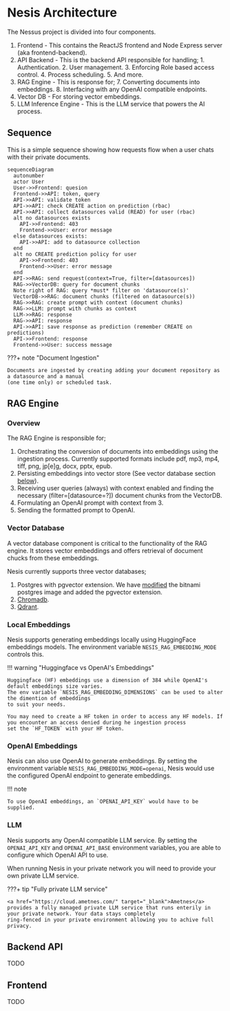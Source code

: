 # Nesis Architecture
The Nessus project is divided into four components.

1. Frontend - This contains the ReactJS frontend and Node Express server (aka frontend-backend).
2. API Backend - This is the backend API responsible for handling; 
       1. Authentication.
       2. User management.
       3. Enforcing Role based access control.
       4. Process scheduling.
       5. And more.
3. RAG Engine - This is response for;
       7. Converting documents into embeddings.
       8. Interfacing with any OpenAI compatible endpoints.
4. Vector DB - For storing vector embeddings.
5. LLM Inference Engine - This is the LLM service that powers the AI process.


## Sequence

This is a simple sequence showing how requests flow when a user chats with their private documents.

``` mermaid
sequenceDiagram
  autonumber
  actor User
  User->>Frontend: quesion
  Frontend->>API: token, query
  API->>API: validate token
  API->>API: check CREATE action on prediction (rbac)
  API->>API: collect datasources valid (READ) for user (rbac)
  alt no datasources exists
    API->>Frontend: 403
    Frontend->>User: error message
  else datasources exists:
    API->>API: add to datasource collection
  end
  alt no CREATE prediction policy for user
    API->>Frontend: 403
    Frontend->>User: error message
  end
  API->>RAG: send request(context=True, filter=[datasources])
  RAG->>VectorDB: query for document chunks
  Note right of RAG: query *must* filter on 'datasource(s)'
  VectorDB->>RAG: document chunks (filtered on datasource(s))
  RAG->>RAG: create prompt with context (document chunks)
  RAG->>LLM: prompt with chunks as context
  LLM->>RAG: response
  RAG->>API: response
  API->>API: save response as prediction (remember CREATE on predictions)
  API->>Frontend: response
  Frontend->>User: success message
```


???+ note "Document Ingestion"

    Documents are ingested by creating adding your document repository as a datasource and a manual 
    (one time only) or scheduled task.


## RAG Engine
### Overview
The RAG Engine is responsible for;

1. Orchestrating the conversion of documents into embeddings using the ingestion process. Currently supported formats include pdf, mp3, mp4, tiff, png, jp[e]g, docx, pptx, epub.
2. Persisting embeddings into vector store (See vector database section [below](#vector-database)).
3. Receiving user queries (always) with context enabled and finding the necessary (filter=[datasource=?]) document chunks from the VectorDB.
4. Formulating an OpenAI prompt with context from 3.
5. Sending the formatted prompt to OpenAI.

### Vector Database
A vector database component is critical to the functionality of the RAG engine. It stores vector embeddings and offers retrieval of 
document chucks from these embeddings.

Nesis currently supports three vector databases;

1. Postgres with pgvector extension. We have <a href="https://github.com/ametnes/postgresql" target="_blank">modified</a> the bitnami postgres image and added the pgvector extension.
2. <a href="https://github.com/chroma-core/chroma" target="_blank">Chromadb</a>.
3. <a href="https://github.com/qdrant/qdrant" target="_blank">Qdrant</a>.

### Local Embeddings
Nesis supports generating embeddings locally using HuggingFace embeddings models. The environment variable `NESIS_RAG_EMBEDDING_MODE` controls this.

!!! warning "Huggingface vs OpenAI's Embeddings"

    Huggingface (HF) embeddings use a dimension of 384 while OpenAI's default embeddings size varies.
    The env variable `NESIS_RAG_EMBEDDING_DIMENSIONS` can be used to alter the dimention of embeddings
    to suit your needs.

    You may need to create a HF token in order to access any HF models. If you encounter an access denied during he ingestion process
    set the `HF_TOKEN` with your HF token.

### OpenAI Embeddings

Nesis can also use OpenAI to generate embeddings. By setting the environment variable `NESIS_RAG_EMBEDDING_MODE=openai`, Nesis would use the configured OpenAI
endpoint to generate embeddings.

!!! note

    To use OpenAI embeddings, an `OPENAI_API_KEY` would have to be supplied.


### LLM
Nesis supports any OpenAI compatible LLM service. By setting the `OPENAI_API_KEY` and `OPENAI_API_BASE` environment variables, you are able
to configure which OpenAI API to use.

When running Nesis in your private network you will need to provide your own private LLM service. 

???+ tip "Fully private LLM service"

    <a href="https://cloud.ametnes.com/" target="_blank">Ametnes</a> provides a fully managed private LLM service that runs enterily in your private network. Your data stays completely
    ring-fenced in your private environment allowing you to achive full privacy.


## Backend API
TODO

## Frontend
TODO
